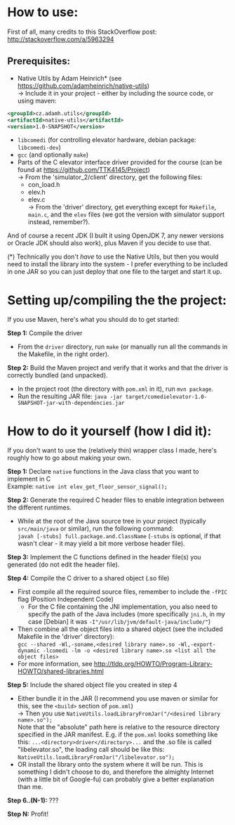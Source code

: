 How to use:
===========
First of all, many credits to this StackOverflow post: http://stackoverflow.com/a/5963294

Prerequisites:
--------------
- Native Utils by Adam Heinrich* (see https://github.com/adamheinrich/native-utils)  
  -> Include it in your project - either by including the source code, 
    or using maven:
```xml
<groupId>cz.adamh.utils</groupId>
<artifactId>native-utils</artifactId>
<version>1.0-SNAPSHOT</version>
```
- `libcomedi` (for controlling elevator hardware, debian package: `libcomedi-dev`)
- `gcc` (and optionally `make`)
- Parts of the C elevator interface driver provided for the course (can be found at https://github.com/TTK4145/Project)  
  -> From the 'simulator_2/client' directory, get the following files:
     - con_load.h
     - elev.h
     - elev.c  
  -> From the 'driver' directory, get everything except for `Makefile`, `main.c`, and the `elev` files (we got the version with simulator support instead, remember?).

And of course a recent JDK (I built it using OpenJDK 7, any newer versions or Oracle JDK should also work), plus Maven if you decide to use that.


(*) Technically you don't *have* to use the Native Utils, but then you would need to install the library into the system - I prefer everything to be included in one JAR so you can just deploy that one file to the target and start it up.

Setting up/compiling the the project:
=====================================
If you use Maven, here's what you should do to get started:

**Step 1:** Compile the driver
- From the `driver` directory, run `make` (or manually run all the commands in the Makefile, in the right order).

**Step 2:** Build the Maven project and verify that it works and that the driver is correctly bundled (and unpacked).
- In the project root (the directory with `pom.xml` in it), run `mvn package`.
- Run the resulting JAR file: `java -jar target/comedielevator-1.0-SNAPSHOT-jar-with-dependencies.jar`


How to do it yourself (how I did it):
=====================================
If you don't want to use the (relatively thin) wrapper class I made, here's roughly how to go about making your own.

**Step 1:** Declare `native` functions in the Java class that you want to implement in C  
    Example: `native int elev_get_floor_sensor_signal();`

**Step 2:** Generate the required C header files to enable integration between the different runtimes.
- While at the root of the Java source tree in your project (typically `src/main/java` or similar), run the following command:  
        `javah [-stubs] full.package.and.ClassName` (`-stubs` is optional, if that wasn't clear - it may yield a bit more verbose header file).

**Step 3:** Implement the C functions defined in the header file(s) you generated (do not edit the header file).

**Step 4:** Compile the C driver to a shared object (.so file)
- First compile all the required source files, remember to include the `-fPIC` flag (Position Independent Code)
  - For the C file containing the JNI implementation, you also need to specify the path of the Java includes (more specifically `jni.h`, in my case [Debian] it was `-I"/usr/lib/jvm/default-java/include/"`)
- Then combine all the object files into a shared object (see the included Makefile in the 'driver' directory):  
  `gcc --shared -Wl,-soname,<desired library name>.so -Wl,-export-dynamic -lcomedi -lm -o <desired library name>.so <list all the object files>`
- For more information, see http://tldp.org/HOWTO/Program-Library-HOWTO/shared-libraries.html

**Step 5:** Include the shared object file you created in step 4
- Either bundle it in the JAR (I recommend you use maven or similar for this, see the `<build>` section of `pom.xml`)  
  -> Then you use `NativeUtils.loadLibraryFromJar("/<desired library name>.so");`  
    Note that the "absolute" path here is relative to the resource directory specified in the JAR manifest. E.g. if the `pom.xml` looks something like this: `...<directory>driver</directory>...` and the .so file is called "libelevator.so", the loading call should be like this: `NativeUtils.loadLibraryFromJar("/libelevator.so");`
- OR install the library onto the system where it will be run. This is something I didn't choose to do, and therefore the almighty Internet (with a little bit of Google-fu) can probably give a better explanation than me.

**Step 6..(N-1):** ???

**Step N:** Profit!
